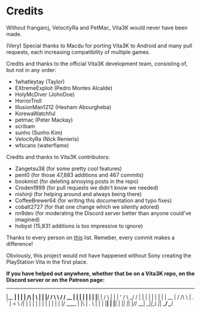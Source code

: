 # Credits

Without frangarcj, VelocityRa and PetMac, Vita3K would never have been made. 

(Very) Special thanks to Macdu for porting Vita3K to Android and many pull requests, each increasing compatibility of multiple games.

Credits and thanks to the official Vita3K development team, consisting of, but not in any order:
- 1whatleytay (Taylor)
- EXtremeExploit (Pedro Montes Alcalde)
- HolyMcDiver (JohnDoe)
- HorrorTroll
- IllusionMan1212 (Hesham Abourgheba)
- KorewaWatchful
- petmac (Peter Mackay)
- scribam
- sunho (Sunho Kim)
- VelocityRa (Nick Renieris)
- wfscans (waterflame)

Credits and thanks to Vita3K contributors:
- Zangetsu38 (for some pretty cool features)
- pent0 (for those 47,883 additions and 467 commits)
- bookmist (for deleting annoying posts in the repo)
- Croden1999 (for pull requests we didn't know we needed)
- nishinji (for helping around and always being there)
- CoffeeBrewer64 (for writing this documentation and typo fixes)
- cobalt2727 (for that one change which we silently adored)
- nn9dev (for moderating the Discord server better than anyone could've imagined)
- hobyst (15,831 additions is too impressive to ignore)

Thanks to every person on [this](https://github.com/Vita3K/Vita3K/graphs/contributors) list. Remeber, every commit makes a difference!

Obviously, this project would not have happened without Sony creating the PlayStation Vita in the first place.

**If you have helped out anywhere, whether that be on a Vita3K repo, on the Discord server or on the Patreon page:**
  _______ _    _          _   _ _  __ __     ______  _    _ 
 |__   __| |  | |   /\   | \ | | |/ / \ \   / / __ \| |  | |
    | |  | |__| |  /  \  |  \| | ' /   \ \_/ / |  | | |  | |
    | |  |  __  | / /\ \ | . ` |  <     \   /| |  | | |  | |
    | |  | |  | |/ ____ \| |\  | . \     | | | |__| | |__| |
    |_|  |_|  |_/_/    \_\_| \_|_|\_\    |_|  \____/ \____/ 
                                                            
                                                            
